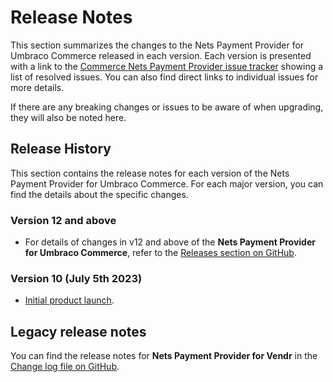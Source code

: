# Release Notes

This section summarizes the changes to the Nets Payment Provider for Umbraco Commerce released in each version. Each version is presented with a link to the [Commerce Nets Payment Provider issue tracker](https://github.com/umbraco/Umbraco.Commerce.PaymentProviders.Nets/issues) showing a list of resolved issues. You can also find direct links to individual issues for more details.

If there are any breaking changes or issues to be aware of when upgrading, they will also be noted here.

## Release History

This section contains the release notes for each version of the Nets Payment Provider for Umbraco Commerce. For each major version, you can find the details about the specific changes.

### Version 12 and above

* For details of changes in v12 and above of the **Nets Payment Provider for Umbraco Commerce**, refer to the [Releases section on GitHub](https://github.com/umbraco/Umbraco.Commerce.PaymentProviders.Nets/releases).

### Version 10 (July 5th 2023)

* [Initial product launch](https://umbraco.com/blog/umbraco-commerce-release/).

## Legacy release notes

You can find the release notes for **Nets Payment Provider for Vendr** in the [Change log file on GitHub](../../changelog-archive/nets.md).
